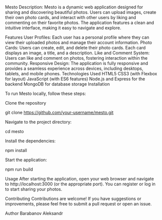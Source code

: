 Mesto
Description:
Mesto is a dynamic web application designed for sharing and discovering beautiful photos. Users can upload images, create their own photo cards, and interact with other users by liking and commenting on their favorite photos. The application features a clean and intuitive interface, making it easy to navigate and explore.

Features
User Profiles: Each user has a personal profile where they can view their uploaded photos and manage their account information.
Photo Cards: Users can create, edit, and delete their photo cards. Each card displays an image, a title, and a description.
Like and Comment System: Users can like and comment on photos, fostering interaction within the community.
Responsive Design: The application is fully responsive and provides a seamless experience across devices, including desktops, tablets, and mobile phones.
Technologies Used
HTML5
CSS3 (with Flexbox for layout)
JavaScript (with ES6 features)
Node.js and Express for the backend
MongoDB for database storage
Installation

To run Mesto locally, follow these steps:

Clone the repository

git clone https://github.com/your-username/mesto.git

Navigate to the project directory:

cd mesto

Install the dependencies:

npm install

Start the application:

npm run build

Usage
After starting the application, open your web browser and navigate to http://localhost:3000 (or the appropriate port). You can register or log in to start sharing your photos.

Contributing
Contributions are welcome! If you have suggestions or improvements, please feel free to submit a pull request or open an issue.

Author
Barabanov Aleksandr

